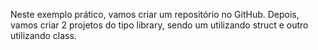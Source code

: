Neste exemplo prático, vamos criar um repositório no GitHub. Depois, vamos criar 2 projetos do tipo library, sendo um utilizando struct e outro utilizando class.

